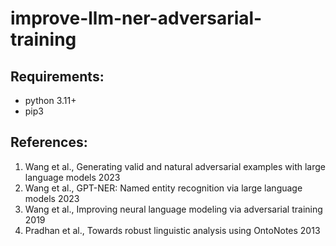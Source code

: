 # improve-llm-ner-adversarial-training


## Requirements:
- python 3.11+
- pip3


## References:
1. Wang et al., Generating valid and natural adversarial examples with large language models 2023  
2. Wang et al., GPT-NER: Named entity recognition via large language models 2023  
3. Wang et al., Improving neural language modeling via adversarial training 2019
4. Pradhan et al., Towards robust linguistic analysis using OntoNotes 2013
